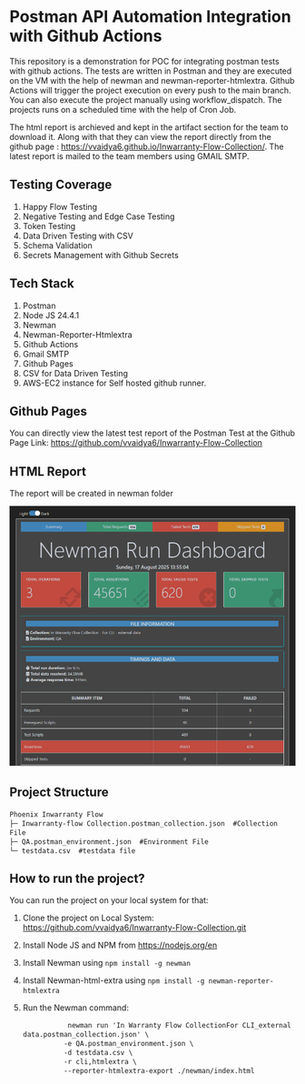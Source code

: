 # Postman API Automation Integration with Github Actions #
This repository is a demonstration for POC for integrating postman tests with github actions. The tests are written in Postman and they are executed on the VM with the help of newman and newman-reporter-htmlextra.
Github Actions will trigger the project execution on every push to the main branch. You can also execute the project manually using workflow_dispatch. The projects runs on a scheduled time with the help of Cron Job.

The html report is archieved and kept in the artifact section for the team to download it. Along with that they can view the report directly from the github page : https://vvaidya6.github.io/Inwarranty-Flow-Collection/.
The latest report is mailed to the team members using GMAIL SMTP.

## Testing Coverage ## 
  1. Happy Flow Testing
  2. Negative Testing and Edge Case Testing
  3. Token Testing
  4. Data Driven Testing with CSV
  5. Schema Validation
  6. Secrets Management with Github Secrets

 

## Tech Stack ##
1. Postman
2. Node JS 24.4.1
3. Newman
4. Newman-Reporter-Htmlextra
5. Github Actions
6. Gmail SMTP
7. Github Pages
8. CSV for Data Driven Testing
9. AWS-EC2 instance for Self hosted github runner.



## Github Pages ##
You can directly view the latest test report of the Postman Test  at the Github Page Link: https://github.com/vvaidya6/Inwarranty-Flow-Collection

## HTML Report ##  
 The report will be created in newman folder
 
 ![Postman Report](https://github.com/vvaidya6/Inwarranty-Flow-Collection/blob/static-content/newman-report.png)

## Project Structure ## 
```
Phoenix Inwarranty Flow
├─ Inwarranty-flow Collection.postman_collection.json  #Collection File
├─ QA.postman_environment.json  #Environment File 
└─ testdata.csv  #testdata file

```

## How to run the project?  ##
You can run the project on your local system for that: 
1. Clone the project on Local System: https://github.com/vvaidya6/Inwarranty-Flow-Collection.git
2. Install Node JS and NPM from https://nodejs.org/en
3. Install Newman using ``` npm install -g newman ```
4. Install Newman-html-extra using ``` npm install -g newman-reporter-htmlextra ```
5. Run the Newman command:
   
   ```
              newman run 'In Warranty Flow CollectionFor CLI_external data.postman_collection.json' \  
             -e QA.postman_environment.json \
             -d testdata.csv \
             -r cli,htmlextra \
             --reporter-htmlextra-export ./newman/index.html
   ```
